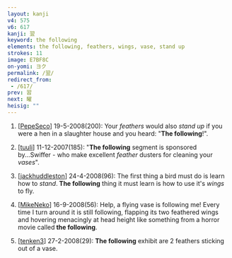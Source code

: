```yaml
---
layout: kanji
v4: 575
v6: 617
kanji: 翌
keyword: the following
elements: the following, feathers, wings, vase, stand up
strokes: 11
image: E7BF8C
on-yomi: ヨク
permalink: /翌/
redirect_from:
 - /617/
prev: 習
next: 曜
heisig: ""
---
```


1) [<a href="http://kanji.koohii.com/profile/PepeSeco">PepeSeco</a>] 19-5-2008(200): Your <em>feathers</em> would also <em>stand up</em> if you were a hen in a slaughter house and you heard: &quot;<strong>The following</strong>!&quot;.

2) [<a href="http://kanji.koohii.com/profile/tuuli">tuuli</a>] 11-12-2007(185): &quot;<strong>The following</strong> segment is sponsored by...Swiffer - who make excellent <em>feather</em> dusters for cleaning your <em>vases</em>&quot;.

3) [<a href="http://kanji.koohii.com/profile/jackhuddleston">jackhuddleston</a>] 24-4-2008(96): The first thing a bird must do is learn how to <em>stand</em>.<strong> The following</strong> thing it must learn is how to use it&#039;s <em>wings</em> to fly.

4) [<a href="http://kanji.koohii.com/profile/MikeNeko">MikeNeko</a>] 16-9-2008(56): Help, a flying vase is following me! Every time I turn around it is still following, flapping its two feathered wings and hovering menacingly at head height like something from a horror movie called<strong> the following</strong>.

5) [<a href="http://kanji.koohii.com/profile/tenken3">tenken3</a>] 27-2-2008(29): <strong>The following</strong> exhibit are 2 feathers sticking out of a vase.

